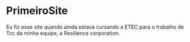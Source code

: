 # PrimeiroSite
Eu fiz esse site quando ainda estava cursando a ETEC para o trabalho de Tcc da minha equipe, a Resilience corporation.
